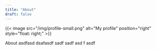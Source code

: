 ```yaml
---
title: "About"
draft: false
---
```


{{< image src="/img/profile-small.png" alt="My profile" position="right" style="float: right;" >}}

About
asdfasd
dsafasdf
sadf
sadf
asd
f
asdf
